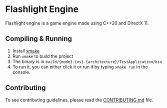 # Flashlight Engine
Flashlight engine is a game engine made using C++20 and DirectX 11.

## Compiling & Running
1. Install [xmake](https://xmake.io/)
2. Run `xmake` to build the project
3. The binary is in `build/{mode}-{os}-{architecture}/TestApplication/bin`
4. To run it, you can either click it or run it by typing `xmake run` in the console.

## Contributing
To see contributing guidelines, please read the [CONTRIBUTING.md](CONTRIBUTING.md) file.
